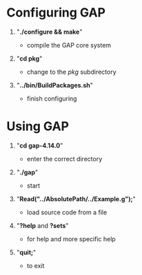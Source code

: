 # Configuring GAP

1. "**./configure && make**"
    - compile the GAP core system

2. "**cd pkg**"
    - change to the *pkg* subdirectory

3. "**../bin/BuildPackages.sh**"
    - finish configuring

# Using GAP

1. "**cd gap-4.14.0**"
    - enter the correct directory

2. "**./gap**"
    - start

3. "**Read("../AbsolutePath/../Example.g");**"
    - load source code from a file

4. "**?help** and **?sets**"
    - for help and more specific help

5. "**quit;**"
    - to exit